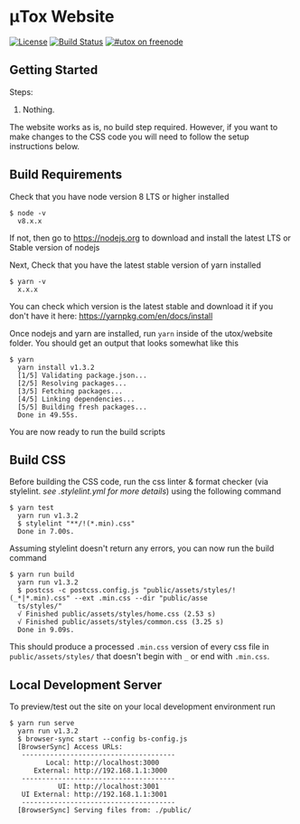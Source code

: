 μTox Website
============

[![License][license-image]][license-url]
[![Build Status][build-image]][build-url]
[![#utox on freenode][freenode-image]][freenode-url]

## Getting Started

Steps:

1. Nothing.

The website works as is, no build step required. However, if you want to make changes to the CSS code you will need to follow the setup instructions below.

## Build Requirements
Check that you have node version 8 LTS or higher installed

```shell
$ node -v
  v8.x.x
```

If not, then go to https://nodejs.org to download and install the latest LTS or Stable version of nodejs

Next, Check that you have the latest stable version of yarn installed

```shell
$ yarn -v
  x.x.x
```
You can check which version is the latest stable and download it if you don't have it here: https://yarnpkg.com/en/docs/install

Once nodejs and yarn are installed, run `yarn` inside of the utox/website folder. You should get an output that looks somewhat like this

```shell
$ yarn
  yarn install v1.3.2
  [1/5] Validating package.json...
  [2/5] Resolving packages...
  [3/5] Fetching packages...
  [4/5] Linking dependencies...
  [5/5] Building fresh packages...
  Done in 49.55s.
```

You are now ready to run the build scripts

## Build CSS

Before building the CSS code, run the css linter & format checker (via stylelint. *see .stylelint.yml for more details*) using the following command

```shell
$ yarn test
  yarn run v1.3.2
  $ stylelint "**/!(*.min).css"
  Done in 7.00s.
```

Assuming stylelint doesn't return any errors, you can now run the build command

```shell
$ yarn run build
  yarn run v1.3.2
  $ postcss -c postcss.config.js "public/assets/styles/!(_*|*.min).css" --ext .min.css --dir "public/asse
  ts/styles/"
  √ Finished public/assets/styles/home.css (2.53 s)
  √ Finished public/assets/styles/common.css (3.25 s)
  Done in 9.09s.
```

This should produce a processed `.min.css` version of every css file in `public/assets/styles/` that doesn't begin with `_` or end with `.min.css`.

## Local Development Server

To preview/test out the site on your local development environment run

```shell
$ yarn run serve
  yarn run v1.3.2
  $ browser-sync start --config bs-config.js
  [BrowserSync] Access URLs:
   --------------------------------------
         Local: http://localhost:3000
      External: http://192.168.1.1:3000
   --------------------------------------
            UI: http://localhost:3001
   UI External: http://192.168.1.1:3001
   --------------------------------------
  [BrowserSync] Serving files from: ./public/
```

[license-url]: https://github.com/uTox/website/blob/master/LICENSE
[license-image]: https://img.shields.io/github/license/uTox/website.svg

[build-url]: https://travis-ci.org/uTox/website
[build-image]:https://travis-ci.org/uTox/website.svg?branch=master

[freenode-url]: https://webchat.freenode.net/?channels=%23utox
[freenode-image]: https://img.shields.io/badge/freenode-%23utox-green.svg
